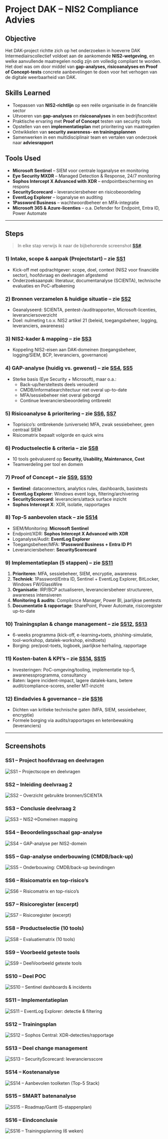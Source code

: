 # Project DAK – NIS2 Compliance Advies

## Objective
Het DAK-project richtte zich op het onderzoeken in hoeverre DAK Intermediairscollectief voldoet aan de aankomende **NIS2-wetgeving**, en welke aanvullende maatregelen nodig zijn om volledig compliant te worden.  
Het doel was om door middel van **gap-analyses, risicoanalyses en Proof of Concept-tests** concrete aanbevelingen te doen voor het verhogen van de digitale weerbaarheid van DAK.

## Skills Learned
- Toepassen van **NIS2-richtlijn** op een reële organisatie in de financiële sector  
- Uitvoeren van **gap-analyses** en **risicoanalyses** in een bedrijfscontext  
- Praktische ervaring met **Proof of Concept** testen van security tools  
- Opstellen van een **implementatieplan** met prioritering van maatregelen  
- Ontwikkelen van **security awareness- en trainingsplannen**  
- Samenwerken in een multidisciplinair team en vertalen van onderzoek naar **adviesrapport**  

## Tools Used
- **Microsoft Sentinel** – SIEM voor centrale loganalyse en monitoring  
- **Eye Security MXDR** – Managed Detection & Response, 24/7 monitoring  
- **Sophos Intercept X Advanced with XDR** – endpointbescherming en respons  
- **SecurityScorecard** – leveranciersbeheer en risicobeoordeling  
- **EventLog Explorer** – loganalyse en auditing  
- **1Password Business** – wachtwoordbeheer en MFA-integratie  
- **Microsoft 365 & Azure-licenties** – o.a. Defender for Endpoint, Entra ID, Power Automate  

---

## Steps
> In elke stap verwijs ik naar de bijbehorende screenshot **[SS#](#ss#)**.  

### 1) Intake, scope & aanpak (Projectstart) – zie [SS1](#ss1)
- Kick-off met opdrachtgever: scope, doel, context (NIS2 voor financiële sector), hoofdvraag en deelvragen afgestemd  
- Onderzoeksaanpak: literatuur, documentanalyse (SCIENTA), technische evaluaties en PoC-afbakening  

### 2) Bronnen verzamelen & huidige situatie – zie [SS2](#ss2)
- Geanalyseerd: SCIENTA, pentest-/auditrapporten, Microsoft-licenties, leveranciersoverzicht  
- Doel: nulmeting t.o.v. NIS2 artikel 21 (beleid, toegangsbeheer, logging, leveranciers, awareness)  

### 3) NIS2-kader & mapping – zie [SS3](#ss3)
- Koppeling NIS2-eisen aan DAK-domeinen (toegangsbeheer, logging/SIEM, BCP, leveranciers, governance)    

### 4) GAP-analyse (huidig vs. gewenst) – zie [SS4](#ss4), [SS5](#ss5)
- Sterke basis (Eye Security + Microsoft), maar o.a.:  
  - Back-up/hersteltests deels verouderd  
  - CMDB/informatiearchitectuur niet overal up-to-date  
  - MFA/sessiebeheer niet overal geborgd  
  - Continue leveranciersbeoordeling ontbreekt  

### 5) Risicoanalyse & prioritering – zie [SS6](#ss6), [SS7](#ss7)
- Toprisico’s: ontbrekende (universele) MFA, zwak sessiebeheer, geen centraal SIEM  
- Risicomatrix bepaalt volgorde en quick wins  

### 6) Productselectie & criteria – zie [SS8](#ss8)
- 10 tools geëvalueerd op **Security, Usability, Maintenance, Cost**  
- Teamverdeling per tool en domein  

### 7) Proof of Concept – zie [SS9](#ss9), [SS10](#ss10)
- **Sentinel**: dataconnectors, analytics rules, dashboards, basistests  
- **EventLog Explorer**: Windows event logs, filtering/archivering  
- **SecurityScorecard**: leveranciers/attack surface inzicht  
- **Sophos Intercept X**: XDR, isolatie, rapportages  

### 8) Top-5 aanbevolen stack – zie [SS14](#ss14)
- SIEM/Monitoring: **Microsoft Sentinel**  
- Endpoint/XDR: **Sophos Intercept X Advanced with XDR**  
- Loganalyse/Audit: **EventLog Explorer**  
- Toegangsbeheer/MFA: **1Password Business + Entra ID P1**  
- Leveranciersbeheer: **SecurityScorecard**  

### 9) Implementatieplan (5 stappen) – zie [SS11](#ss11)
1. **Prioriteren**: MFA, sessiebeheer, SIEM, encryptie, awareness  
2. **Techniek**: 1Password/Entra ID, Sentinel + EventLog Explorer, BitLocker, Windows FW/GlassWire  
3. **Organisatie**: IRP/BCP actualiseren, leveranciersbeheer structureren, awareness intensiveren  
4. **Monitoring & audits**: Compliance Manager, Power BI, jaarlijkse pentests  
5. **Documentatie & rapportage**: SharePoint, Power Automate, risicoregister up-to-date  

### 10) Trainingsplan & change management – zie [SS12](#ss12), [SS13](#ss13)
- 6-weeks programma (kick-off, e-learning+toets, phishing-simulatie, tool-workshop, datalek-workshop, eindtoets)  
- Borging: pre/post-toets, logboek, jaarlijkse herhaling, rapportage  

### 11) Kosten-baten & KPI’s – zie [SS14](#ss14), [SS15](#ss15)
- Investeringen: PoC-omgeving/tooling, implementatie top-5, awarenessprogramma, consultancy  
- Baten: lagere incident-impact, lagere datalek-kans, betere audit/compliance-scores, sneller MT-inzicht  

### 12) Eindadvies & governance – zie [SS16](#ss16)
- Dichten van kritieke technische gaten (MFA, SIEM, sessiebeheer, encryptie)  
- Formele borging via audits/rapportages en ketenbewaking (leveranciers)  

---

## Screenshots

### <a id="ss1"></a>SS1 – Project hoofdvraag en deelvragen
![SS1 – Projectscope en deelvragen](https://i.imgur.com/Im3HEq6.png)

### <a id="ss2"></a>SS2 – Inleiding deelvraag 2
![SS2 – Overzicht gebruikte bronnen/SCIENTA](https://i.imgur.com/wFF2Snu.png)

### <a id="ss3"></a>SS3 – Conclusie deelvraag 2
![SS3 – NIS2→Domeinen mapping](https://i.imgur.com/GYJfMOy.png)

### <a id="ss4"></a>SS4 – Beoordelingsschaal gap-analyse
![SS4 – GAP-analyse per NIS2-domein](https://i.imgur.com/p9MrIHh.png)

### <a id="ss5"></a>SS5 – Gap-analyse onderbouwing (CMDB/back-up)
![SS5 – Onderbouwing: CMDB/back-up bevindingen](https://i.imgur.com/vncRdKH.png)

### <a id="ss6"></a>SS6 – Risicomatrix en top-risico’s
![SS6 – Risicomatrix en top-risico’s](https://i.imgur.com/51IJnSA.png)

### <a id="ss7"></a>SS7 – Risicoregister (excerpt)
![SS7 – Risicoregister (excerpt)](https://i.imgur.com/VneVcw8.png)

### <a id="ss8"></a>SS8 – Productselectie (10 tools)
![SS8 – Evaluatiematrix (10 tools)](https://i.imgur.com/MHsOFfY.png)

### <a id="ss9"></a>SS9 – Voorbeeld geteste tools
![SS9 – DeelVoorbeeld geteste tools](https://i.imgur.com/7wVGO7M.png)

### <a id="ss10"></a>SS10 – Deel POC
![SS10 – Sentinel dashboards & incidents](https://i.imgur.com/3mmXfke.png)

### <a id="ss11"></a>SS11 – Implementatieplan
![SS11 – EventLog Explorer: detectie & filtering](https://i.imgur.com/nPdzzMz.png)

### <a id="ss12"></a>SS12 – Trainingsplan
![SS12 – Sophos Central: XDR-detecties/rapportage](https://i.imgur.com/td0mCnK.png)

### <a id="ss13"></a>SS13 – Deel change management
![SS13 – SecurityScorecard: leveranciersscore](https://i.imgur.com/J3QhQH8.png)

### <a id="ss14"></a>SS14 – Kostenanalyse
![SS14 – Aanbevolen toolketen (Top-5 Stack)](https://i.imgur.com/UrZNs2H.png)

### <a id="ss15"></a>SS15 – SMART batenanalyse
![SS15 – Roadmap/Gantt (5-stappenplan)](https://i.imgur.com/2UkB7gw.png)

### <a id="ss16"></a>SS16 – Eindconclusie
![SS16 – Trainingsplanning (6 weken)](https://i.imgur.com/u8FcQew.png)
